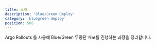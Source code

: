 ```yaml
---
title: 소개
description: 'Blue/Green Deploy'
category: 'bluegreen deploy'
position: 500
---
```


Argo Rollouts 를 사용해 Blue/Green 무중단 배포를 진행하는 과정을 정리합니다.





